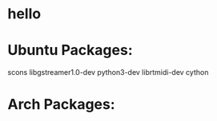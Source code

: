 hello
=====

Ubuntu Packages:
================
scons libgstreamer1.0-dev python3-dev librtmidi-dev cython

Arch Packages:
==============

